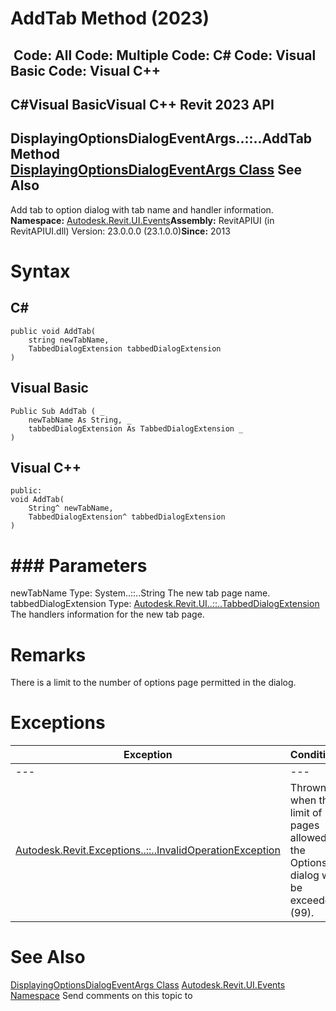 # AddTab Method (2023)

﻿
 Code: All Code: Multiple Code: C# Code: Visual Basic Code: Visual C++   
---  
C#Visual BasicVisual C++
Revit 2023 API  
---  
DisplayingOptionsDialogEventArgs..::..AddTab Method   
[DisplayingOptionsDialogEventArgs Class](b803dfe4-f87c-ec59-a04c-89900c74bd10.md "DisplayingOptionsDialogEventArgs Class") See Also  
---  
Add tab to option dialog with tab name and handler information.
**Namespace:** [Autodesk.Revit.UI.Events](21d3e79a-2484-60b0-b4c6-5cf65cd96039.md "Autodesk.Revit.UI.Events Namespace")**Assembly:** RevitAPIUI (in RevitAPIUI.dll) Version: 23.0.0.0 (23.1.0.0)**Since:** 2013
# Syntax
C#  
---  
```text
public void AddTab(
	string newTabName,
	TabbedDialogExtension tabbedDialogExtension
)
```
  
Visual Basic  
---  
```text
Public Sub AddTab ( _
	newTabName As String, _
	tabbedDialogExtension As TabbedDialogExtension _
)
```
  
Visual C++  
---  
```text
public:
void AddTab(
	String^ newTabName, 
	TabbedDialogExtension^ tabbedDialogExtension
)
```
  
# ### Parameters
newTabName
    Type: System..::..String The new tab page name. 
tabbedDialogExtension
    Type: [Autodesk.Revit.UI..::..TabbedDialogExtension](06ae60a6-3fbe-c334-ee00-ae9628e2169a.md "TabbedDialogExtension Class") The handlers information for the new tab page. 
# Remarks
There is a limit to the number of options page permitted in the dialog. 
# Exceptions
| Exception | Condition |
| --- | --- |
| --- | --- |
| [Autodesk.Revit.Exceptions..::..InvalidOperationException](9e715f03-3884-e539-4dd6-8d7545733adc.md "InvalidOperationException Class") | Thrown when the limit of pages allowed in the Options dialog will be exceeded (99). |

# See Also
[DisplayingOptionsDialogEventArgs Class](b803dfe4-f87c-ec59-a04c-89900c74bd10.md "DisplayingOptionsDialogEventArgs Class")
[Autodesk.Revit.UI.Events Namespace](21d3e79a-2484-60b0-b4c6-5cf65cd96039.md "Autodesk.Revit.UI.Events Namespace")
Send comments on this topic to 